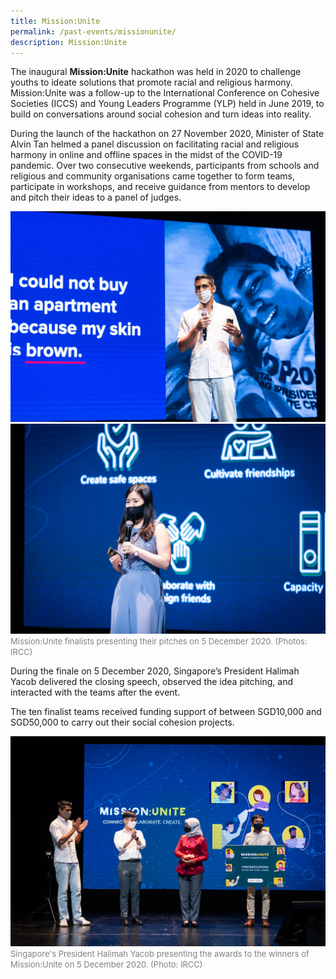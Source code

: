 ```yaml
---
title: Mission:Unite
permalink: /past-events/missionunite/
description: Mission:Unite
---
```


The inaugural **Mission:Unite** hackathon was held in 2020 to challenge youths to ideate solutions that promote racial and religious harmony. Mission:Unite was a follow-up to the International Conference on Cohesive Societies (ICCS) and Young Leaders Programme (YLP) held in June 2019, to build on conversations around social cohesion and turn ideas into reality.

During the launch of the hackathon on 27 November 2020, Minister of State Alvin Tan helmed a panel discussion on facilitating racial and religious harmony in online and offline spaces in the midst of the COVID-19 pandemic. Over two consecutive weekends, participants from schools and religious and community organisations came together to form teams, participate in workshops, and receive guidance from mentors to develop and pitch their ideas to a panel of judges. 

![](/images/38682.jpg)
![](/images/35419.jpg)
<font color = "grey"><font size="-1">Mission:Unite finalists presenting their pitches on 5 December 2020. (Photos: IRCC)</font></font>

During the finale on 5 December 2020, Singapore’s President Halimah Yacob delivered the closing speech, observed the idea pitching, and interacted with the teams after the event.

The ten finalist teams received funding support of between SGD10,000 and SGD50,000 to carry out their social cohesion projects.

![](/images/61230.jpg)
<font color = "grey"><font size="-1">Singapore's President Halimah Yacob presenting the awards to the winners of Mission:Unite on 5 December 2020. (Photo: IRCC)</font></font>